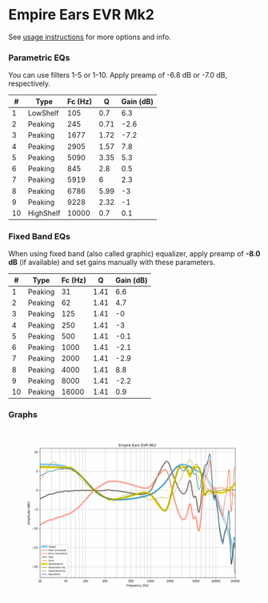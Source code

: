 # Empire Ears EVR Mk2
See [usage instructions](https://github.com/jaakkopasanen/AutoEq#usage) for more options and info.

### Parametric EQs
You can use filters 1-5 or 1-10. Apply preamp of -6.8 dB or -7.0 dB, respectively.

|   # | Type      |   Fc (Hz) |    Q |   Gain (dB) |
|-----|-----------|-----------|------|-------------|
|   1 | LowShelf  |       105 | 0.7  |         6.3 |
|   2 | Peaking   |       245 | 0.71 |        -2.6 |
|   3 | Peaking   |      1677 | 1.72 |        -7.2 |
|   4 | Peaking   |      2905 | 1.57 |         7.8 |
|   5 | Peaking   |      5090 | 3.35 |         5.3 |
|   6 | Peaking   |       845 | 2.8  |         0.5 |
|   7 | Peaking   |      5919 | 6    |         2.3 |
|   8 | Peaking   |      6786 | 5.99 |        -3   |
|   9 | Peaking   |      9228 | 2.32 |        -1   |
|  10 | HighShelf |     10000 | 0.7  |         0.1 |

### Fixed Band EQs
When using fixed band (also called graphic) equalizer, apply preamp of **-8.0 dB** (if available) and set gains manually with these parameters.

|   # | Type    |   Fc (Hz) |    Q |   Gain (dB) |
|-----|---------|-----------|------|-------------|
|   1 | Peaking |        31 | 1.41 |         6.6 |
|   2 | Peaking |        62 | 1.41 |         4.7 |
|   3 | Peaking |       125 | 1.41 |        -0   |
|   4 | Peaking |       250 | 1.41 |        -3   |
|   5 | Peaking |       500 | 1.41 |        -0.1 |
|   6 | Peaking |      1000 | 1.41 |        -2.1 |
|   7 | Peaking |      2000 | 1.41 |        -2.9 |
|   8 | Peaking |      4000 | 1.41 |         8.8 |
|   9 | Peaking |      8000 | 1.41 |        -2.2 |
|  10 | Peaking |     16000 | 1.41 |         0.9 |

### Graphs
![](./Empire%20Ears%20EVR%20Mk2.png)
